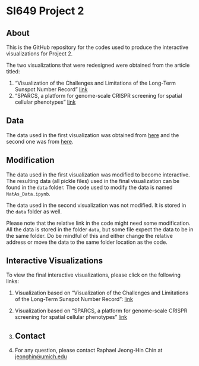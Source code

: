 # SI649 Project 2

## About

This is the GitHub repository for the codes used to produce the interactive visualizations for Project 2.

The two visualizations that were redesigned were obtained from the article titled:

1. “Visualization of the Challenges and Limitations of the Long-Term Sunspot Number Record” [link](https://arxiv.org/pdf/2203.11919.pdf)
2. “SPARCS, a platform for genome-scale CRISPR screening for spatial cellular phenotypes” [link](https://www.biorxiv.org/content/10.1101/2023.06.01.542416v1.full.pdf)

## Data

The data used in the first visualization was obtained from [here](https://github.com/amunozj/NatAs_SN_Perspective) and the second one was from [here](https://github.com/MannLabs/SPARCS_pub_figures).

## Modification

The data used in the first visualization was modified to become interactive. The resulting data (all pickle files) used in the final visualization can be found in the `data` folder.
The code used to modify the data is named `NatAs_Data.ipynb`. 

The data used in the second visualization was not modified. It is stored in the `data` folder as well.

Please note that the relative link in the code might need some modification. All the data is stored in the folder `data`, but some file expect the data to be in the same folder. Do be mindful of this and either change the relative address or move the data to the same folder location as the code.

## Interactive Visualizations

To view the final interactive visualizations, please click on the following links:

1. Visualization based on “Visualization of the Challenges and Limitations of the Long-Term Sunspot Number Record”: [link](https://huggingface.co/spaces/jeonghin/scientific_viz_2)
2. Visualization based on “SPARCS, a platform for genome-scale CRISPR screening for spatial cellular phenotypes” [link](https://huggingface.co/spaces/jeonghin/scientific_viz_1)

3. ## Contact

4. For any question, please contact Raphael Jeong-Hin Chin at jeonghin@umich.edu
